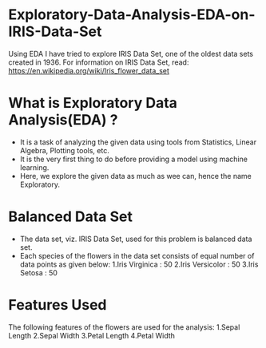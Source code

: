 # Exploratory-Data-Analysis-EDA-on-IRIS-Data-Set
Using EDA I have tried to explore IRIS Data Set, one of the oldest data sets created in 1936.
For information on IRIS Data Set, read: https://en.wikipedia.org/wiki/Iris_flower_data_set

# What is Exploratory Data Analysis(EDA) ?
- It is a task of analyzing the given data using tools from Statistics, Linear Algebra, Plotting tools, etc.
- It is the very first thing to do before providing a model using machine learning.
- Here, we explore the given data as much as wee can, hence the name Exploratory.

# Balanced Data Set
- The data set, viz. IRIS Data Set, used for this problem is balanced data set.
- Each species of the flowers in the data set consists of equal number of data points as given below:
  1.Iris Virginica  :  50
  2.Iris Versicolor :  50
  3.Iris Setosa     :  50

# Features Used
The following features of the flowers are used for the analysis:
1.Sepal Length
2.Sepal Width
3.Petal Length
4.Petal Width
